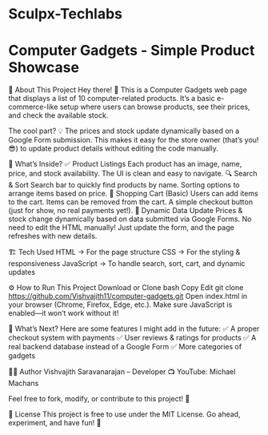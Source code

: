 # Sculpx-Techlabs

# Computer Gadgets - Simple Product Showcase
📌 About This Project
Hey there! 👋 This is a Computer Gadgets web page that displays a list of 10 computer-related products. It’s a basic e-commerce-like setup where users can browse products, see their prices, and check the available stock.

The cool part? 💡 The prices and stock update dynamically based on a Google Form submission. This makes it easy for the store owner (that’s you! 😎) to update product details without editing the code manually.

🚀 What’s Inside?
✅ Product Listings
Each product has an image, name, price, and stock availability.
The UI is clean and easy to navigate.
🔍 Search & Sort
Search bar to quickly find products by name.
Sorting options to arrange items based on price.
🛒 Shopping Cart (Basic)
Users can add items to the cart.
Items can be removed from the cart.
A simple checkout button (just for show, no real payments yet!).
🔄 Dynamic Data Update
Prices & stock change dynamically based on data submitted via Google Forms.
No need to edit the HTML manually! Just update the form, and the page refreshes with new details.

🏗️ Tech Used
HTML → For the page structure
CSS → For the styling & responsiveness
JavaScript → To handle search, sort, cart, and dynamic updates

⚙️ How to Run This Project
Download or Clone
bash
Copy
Edit
git clone https://github.com/Vishvajith11/computer-gadgets.git
Open index.html in your browser (Chrome, Firefox, Edge, etc.).
Make sure JavaScript is enabled—it won’t work without it!

🔮 What’s Next?
Here are some features I might add in the future:
✅ A proper checkout system with payments
✅ User reviews & ratings for products
✅ A real backend database instead of a Google Form
✅ More categories of gadgets

👨‍💻 Author
Vishvajith Saravanarajan – Developer
📺 YouTube: Michael Machans

Feel free to fork, modify, or contribute to this project! 🚀

📜 License
This project is free to use under the MIT License. Go ahead, experiment, and have fun! 🎯
